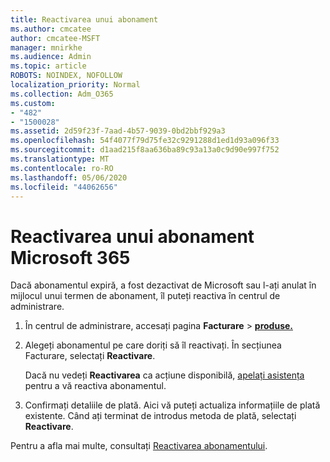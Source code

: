 ```yaml
---
title: Reactivarea unui abonament
ms.author: cmcatee
author: cmcatee-MSFT
manager: mnirkhe
ms.audience: Admin
ms.topic: article
ROBOTS: NOINDEX, NOFOLLOW
localization_priority: Normal
ms.collection: Adm_O365
ms.custom:
- "482"
- "1500028"
ms.assetid: 2d59f23f-7aad-4b57-9039-0bd2bbf929a3
ms.openlocfilehash: 54f4077f79d75fe32c9291288d1ed1d93a096f33
ms.sourcegitcommit: d1aad215f8aa636ba89c93a13a0c9d90e997f752
ms.translationtype: MT
ms.contentlocale: ro-RO
ms.lasthandoff: 05/06/2020
ms.locfileid: "44062656"
---
```

# <a name="reactivate-a-microsoft-365-subscription"></a>Reactivarea unui abonament Microsoft 365

Dacă abonamentul expiră, a fost dezactivat de Microsoft sau l-ați anulat în mijlocul unui termen de abonament, îl puteți reactiva în centrul de administrare.
  
1. În centrul de administrare, accesați pagina **Facturare** \> **[produse.](https://go.microsoft.com/fwlink/p/?linkid=842054)**

2. Alegeți abonamentul pe care doriți să îl reactivați. În secțiunea Facturare, selectați **Reactivare**.

    Dacă nu vedeți **Reactivarea** ca acțiune disponibilă, [apelați asistența](https://docs.microsoft.com/microsoft-365/admin/contact-support-for-business-products) pentru a vă reactiva abonamentul.

3. Confirmați detaliile de plată. Aici vă puteți actualiza informațiile de plată existente. Când ați terminat de introdus metoda de plată, selectați **Reactivare**.

Pentru a afla mai multe, consultați [Reactivarea abonamentului](https://docs.microsoft.com/microsoft-365/commerce/subscriptions/reactivate-your-subscription).